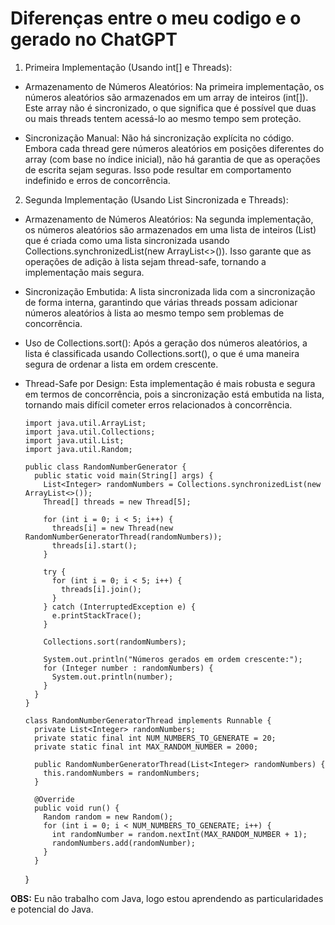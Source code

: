 # Diferenças entre o meu codigo e o gerado no ChatGPT

1. Primeira Implementação (Usando int[] e Threads):

- Armazenamento de Números Aleatórios: Na primeira implementação, os números aleatórios são armazenados em um array de inteiros (int[]). Este array não é sincronizado, o que significa que é possível que duas ou mais threads tentem acessá-lo ao mesmo tempo sem proteção.

- Sincronização Manual: Não há sincronização explícita no código. Embora cada thread gere números aleatórios em posições diferentes do array (com base no índice inicial), não há garantia de que as operações de escrita sejam seguras. Isso pode resultar em comportamento indefinido e erros de concorrência.

2. Segunda Implementação (Usando List<Integer> Sincronizada e Threads):

- Armazenamento de Números Aleatórios: Na segunda implementação, os números aleatórios são armazenados em uma lista de inteiros (List<Integer>) que é criada como uma lista sincronizada usando Collections.synchronizedList(new ArrayList<>()). Isso garante que as operações de adição à lista sejam thread-safe, tornando a implementação mais segura.

- Sincronização Embutida: A lista sincronizada lida com a sincronização de forma interna, garantindo que várias threads possam adicionar números aleatórios à lista ao mesmo tempo sem problemas de concorrência.

- Uso de Collections.sort(): Após a geração dos números aleatórios, a lista é classificada usando Collections.sort(), o que é uma maneira segura de ordenar a lista em ordem crescente.

- Thread-Safe por Design: Esta implementação é mais robusta e segura em termos de concorrência, pois a sincronização está embutida na lista, tornando mais difícil cometer erros relacionados à concorrência.

      import java.util.ArrayList;
      import java.util.Collections;
      import java.util.List;
      import java.util.Random;

      public class RandomNumberGenerator {
        public static void main(String[] args) {
          List<Integer> randomNumbers = Collections.synchronizedList(new ArrayList<>());
          Thread[] threads = new Thread[5];

          for (int i = 0; i < 5; i++) {
            threads[i] = new Thread(new RandomNumberGeneratorThread(randomNumbers));
            threads[i].start();
          }

          try {
            for (int i = 0; i < 5; i++) {
              threads[i].join();
            }
          } catch (InterruptedException e) {
            e.printStackTrace();
          }
  
          Collections.sort(randomNumbers);
  
          System.out.println("Números gerados em ordem crescente:");
          for (Integer number : randomNumbers) {
            System.out.println(number);
          }
        }
      }

      class RandomNumberGeneratorThread implements Runnable {
        private List<Integer> randomNumbers;
        private static final int NUM_NUMBERS_TO_GENERATE = 20;
        private static final int MAX_RANDOM_NUMBER = 2000;
    
        public RandomNumberGeneratorThread(List<Integer> randomNumbers) {
          this.randomNumbers = randomNumbers;
        }

        @Override
        public void run() {
          Random random = new Random();
          for (int i = 0; i < NUM_NUMBERS_TO_GENERATE; i++) {
            int randomNumber = random.nextInt(MAX_RANDOM_NUMBER + 1);
            randomNumbers.add(randomNumber);
          }
        }
    }

**OBS:** Eu não trabalho com Java, logo estou aprendendo as particularidades e potencial do Java.